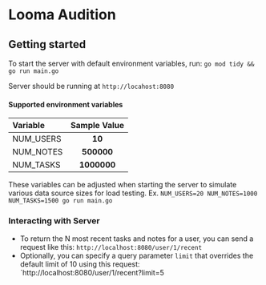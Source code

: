 # Looma Audition

## Getting started

To start the server with default environment variables, run: `go mod tidy && go run main.go`

Server should be running at `http://locahost:8080`

#### Supported environment variables
| Variable  | Sample Value |
|:----------|:------------:|
| NUM_USERS |    **10**    |
| NUM_NOTES |  **500000**  |
| NUM_TASKS | **1000000**  |

These variables can be adjusted when starting the server to simulate various data source sizes for load testing.
Ex. `NUM_USERS=20 NUM_NOTES=1000 NUM_TASKS=1500 go run main.go`

### Interacting with Server

* To return the N most recent tasks and notes for a user, you can send a request like this:
`http://localhost:8080/user/1/recent`
* Optionally, you can specify a query parameter `limit` that overrides the default limit of 10 using this request: `http://localhost:8080/user/1/recent?limit=5
